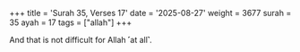 +++
title = 'Surah 35, Verses 17'
date = '2025-08-27'
weight = 3677
surah = 35
ayah = 17
tags = ["allah"]
+++

And that is not difficult for Allah ˹at all˺.